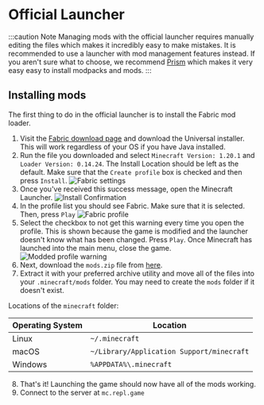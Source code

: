 # Official Launcher

:::caution Note
Managing mods with the official launcher requires manually editing the files which makes it incredibly easy to make mistakes. It is recommended to use a launcher with mod management features instead. If you aren't sure what to choose, we recommend [Prism](prism) which makes it very easy easy to install modpacks and mods.
:::

## Installing mods

The first thing to do in the official launcher is to install the Fabric mod loader.

1. Visit the [Fabric download page](https://fabricmc.net/use/installer) and download the Universal installer. This will work regardless of your OS if you have Java installed.
2. Run the file you downloaded and select `Minecraft Version: 1.20.1` and `Loader Version: 0.14.24`. The Install Location should be left as the default. Make sure that the `Create profile` box is checked and then press `Install`.
![Fabric settings](assets/official/install-fabric.png)
3. Once you've received this success message, open the Minecraft Launcher.
![Install Confirmation](assets/official/fabric-confirmation.png)
4. In the profile list you should see Fabric. Make sure that it is selected. Then, press `Play`
![Fabric profile](assets/official/fabric-profile.png)
5. Select the checkbox to not get this warning every time you open the profile. This is shown because the game is modified and the launcher doesn't know what has been changed. Press `Play`. Once Minecraft has launched into the main menu, close the game.
![Modded profile warning](assets/official/safety-warning.png)
6. Next, download the `mods.zip` file from [here](https://drive.google.com/drive/folders/1ciSTt7VAKdmNNjalJy4xCAKAU2Owup_U?usp=share_link).
7. Extract it with your preferred archive utility and move all of the files into your `.minecraft/mods` folder. You may need to create the `mods` folder if it doesn't exist.

Locations of the `minecraft` folder:

| Operating System | Location |
| ---------------- | -------- |
| Linux | `~/.minecraft` |
| macOS | `~/Library/Application Support/minecraft` |
| Windows | `%APPDATA%\.minecraft` |
8. That's it! Launching the game should now have all of the mods working.
9. Connect to the server at `mc.repl.game`
